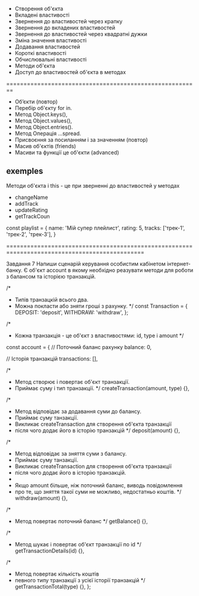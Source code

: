 - Створення об'єкта
- Вкладені властивості
- Звернення до властивостей через крапку
- Звернення до вкладених властивостей
- Звернення до властивостей через квадратні дужки
- Зміна значення властивості
- Додавання властивостей
- Короткі властивості
- Обчислювальні властивості
- Методи об'єкта
- Доступ до властивостей об'єкта в методах

========================================================

- Об’єкти (повтор)
- Перебір об'єкту for in.
- Метод Object.keys(),
- Метод Object.values(),
- Метод Object.entries().
- Метод Операція …spread.
- Присвоєння за посиланням і за значенням (повтор)
- Масив об'єктів (friends)
- Масиви та функції це об'єкти (advanced)

## exemples

Методи об'єкта і this - це при зверненні до властивостей у методах

- changeName
- addTrack
- updateRating
- getTrackCoun

const playlist = { name: 'Мій супер плейлист', rating: 5, tracks: ['трек-1', 'трек-2', 'трек-3'], }

==============================================================================================

Завдання 7 Напиши сценарій керування особистим кабінетом інтернет-банку. Є об'єкт account в якому
необхідно реазувати методи для роботи з балансом та історією транзакцій.

/\*

- Типів транзацкій всього два.
- Можна покласти або зняти гроші з рахунку. \*/ const Transaction = { DEPOSIT: 'deposit', WITHDRAW:
  'withdraw', };

/\*

- Кожна транзакція - це об'єкт з властивостями: id, type і amount \*/

const account = { // Поточний баланс рахунку balance: 0,

// Історія транзакцій transactions: [],

/\*

- Метод створює і повертає об'єкт транзакції.
- Приймає суму і тип транзакції. \*/ createTransaction(amount, type) {},

/\*

- Метод відповідає за додавання суми до балансу.
- Приймає суму танзакції.
- Викликає createTransaction для створення об'єкта транзакції
- після чого додає його в історію транзакцій \*/ deposit(amount) {},

/\*

- Метод відповідає за зняття суми з балансу.
- Приймає суму танзакції.
- Викликає createTransaction для створення об'єкта транзакції
- після чого додає його в історію транзакцій.
-
- Якщо amount більше, ніж поточний баланс, виводь повідомлення
- про те, що зняття такої суми не можливо, недостатньо коштів. \*/ withdraw(amount) {},

/\*

- Метод повертає поточний баланс \*/ getBalance() {},

/\*

- Метод шукає і повертає об'єкт транзакції по id \*/ getTransactionDetails(id) {},

/\*

- Метод повертає кількість коштів
- певного типу транзакції з усієї історії транзакцій \*/ getTransactionTotal(type) {}, };
